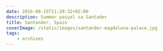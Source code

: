 ```yaml
---
date: 2016-08-15T21:29:32+02:00
description: Summer pasyal sa Santader
title: Santander, Spain
coverImage: /static/images/santander-magdalena-palace.jpg
tags: 
    - archives
---
```



